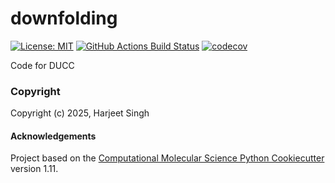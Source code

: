 downfolding
==============================
[//]: # (Badges)
[![License: MIT](https://img.shields.io/badge/License-MIT-yellow.svg)](https://opensource.org/licenses/MIT)
[![GitHub Actions Build Status](https://github.com/codebyharjeet/downfolding/workflows/CI/badge.svg)](https://github.com/codebyharjeet/downfolding/actions?query=workflow%3ACI)
[![codecov](https://codecov.io/gh/codebyharjeet/downfolding/branch/main/graph/badge.svg)](https://codecov.io/gh/codebyharjeet/downfolding/branch/main)


Code for DUCC

### Copyright

Copyright (c) 2025, Harjeet Singh


#### Acknowledgements
 
Project based on the 
[Computational Molecular Science Python Cookiecutter](https://github.com/molssi/cookiecutter-cms) version 1.11.
